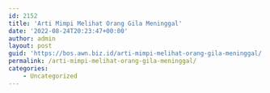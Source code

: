 ```yaml
---
id: 2152
title: 'Arti Mimpi Melihat Orang Gila Meninggal'
date: '2022-08-24T20:23:47+00:00'
author: admin
layout: post
guid: 'https://bos.awn.biz.id/arti-mimpi-melihat-orang-gila-meninggal/'
permalink: /arti-mimpi-melihat-orang-gila-meninggal/
categories:
    - Uncategorized
---
```


